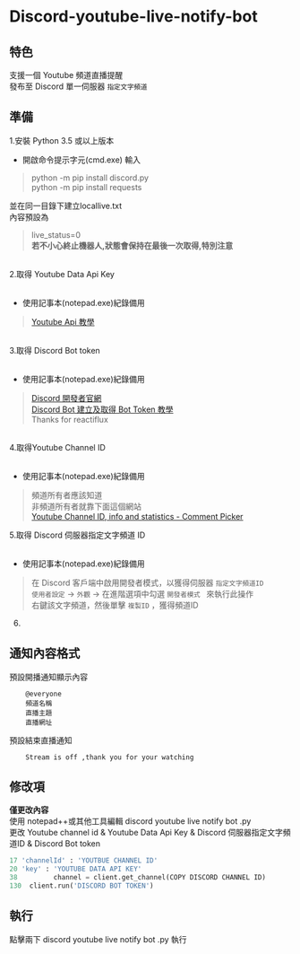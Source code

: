 # Discord-youtube-live-notify-bot


## 特色
支援一個 Youtube 頻道直播提醒 <br>
發布至 Discord 單一伺服器 `指定文字頻道`<br>


## 準備
1.安裝 Python 3.5 或以上版本 <br>
* 開啟命令提示字元(cmd.exe) 輸入 <br>
> python -m pip install discord.py <br>
> python -m pip install requests <br>

並在同一目錄下建立locallive.txt<br>
內容預設為<br>

> live_status=0 <br>
>**若不小心終止機器人,狀態會保持在最後一次取得,特別注意**


<br>
2.取得 Youtube Data Api Key  <br> 
<br>

* 使用記事本(notepad.exe)紀錄備用 <br> 

> [Youtube Api 教學](https://developers.google.com/youtube/v3/getting-started)<br> 

<br>
3.取得 Discord Bot token <br>
<br>

* 使用記事本(notepad.exe)紀錄備用 <br> 

> [Discord 開發者官網](https://discordapp.com/developers)<br> 
> [Discord Bot 建立及取得 Bot Token 教學](https://github.com/reactiflux/discord-irc/wiki/Creating-a-discord-bot-&-getting-a-token) <br> 
> Thanks for reactiflux <br>

<br>
4.取得Youtube Channel ID <br> 
<br>

* 使用記事本(notepad.exe)紀錄備用<br>

> 頻道所有者應該知道<br> 
> 非頻道所有者就靠下面這個網站<br> 
> [Youtube Channel ID, info and statistics - Comment Picker ](https://commentpicker.com/youtube-channel-id.php)<br> 

5.取得 Discord 伺服器指定文字頻道 ID <br> 
<br>

* 使用記事本(notepad.exe)紀錄備用<br> 

> 在 Discord 客戶端中啟用開發者模式，以獲得伺服器 ` 指定文字頻道ID `  <br> 
> `使用者設定` -> `外觀` -> 在進階選項中勾選 `開發者模式 ` 來執行此操作<br> 
> 右鍵該文字頻道，然後單擊 ` 複製ID ` ，獲得頻道ID <br> 

6. <br>

## 通知內容格式

預設開播通知顯示內容 <br> 
        
        @everyone
        頻道名稱
        直播主題
        直播網址

預設結束直播通知 <br> 

        Stream is off ,thank you for your watching

## 修改項

**僅更改內容** <br>
使用 notepad++或其他工具編輯 discord youtube live notify bot .py <br>
更改 Youtube channel id & Youtube Data Api Key & Discord 伺服器指定文字頻道ID & Discord Bot token <br>


```python
17 'channelId' : 'YOUTBUE CHANNEL ID'
20 'key' : 'YOUTUBE DATA API KEY' 
38         channel = client.get_channel(COPY DISCORD CHANNEL ID)
130  client.run('DISCORD BOT TOKEN')
```



## 執行
點擊兩下 discord youtube live notify bot .py 執行 <br> 
